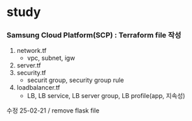 # study

### Samsung Cloud Platform(SCP) : Terraform file 작성

1. network.tf
   - vpc, subnet, igw
2. server.tf
3. security.tf
   - securit group, security group rule
4. loadbalancer.tf
   - LB, LB service, LB server group, LB profile(app, 지속성)

수정
25-02-21 / remove flask file